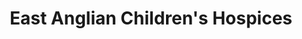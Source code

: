 ---
title: "East Anglian Children's Hospices"
url: /cambridge/east-anglian-childrens-hospices/
shop: charity
---